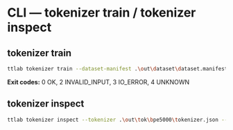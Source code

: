 # CLI — tokenizer train / tokenizer inspect

## tokenizer train
```bash
ttlab tokenizer train --dataset-manifest .\out\dataset\dataset.manifest.json --algo bpe --vocab-size 5000 --norm nfc --lower --punct-policy keep --out .\out\tok\bpe5000 --seed 42
```
**Exit codes:** 0 OK, 2 INVALID_INPUT, 3 IO_ERROR, 4 UNKNOWN

## tokenizer inspect
```bash
ttlab tokenizer inspect --tokenizer .\out\tok\bpe5000\tokenizer.json --dataset-manifest .\out\dataset\dataset.manifest.json --out out/tokenizer
```
```
